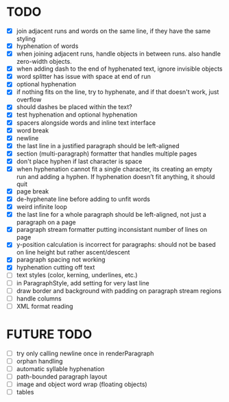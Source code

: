 # TODO

- [x] join adjacent runs and words on the same line, if they have the same styling
- [x] hyphenation of words
- [x] when joining adjacent runs, handle objects in between runs. also handle zero-width objects.
- [x] when adding dash to the end of hyphenated text, ignore invisible objects
- [x] word splitter has issue with space at end of run
- [x] optional hyphenation
- [x] if nothing fits on the line, try to hyphenate, and if that doesn't work, just overflow
- [x] should dashes be placed within the text?
- [x] test hyphenation and optional hyphenation
- [x] spacers alongside words and inline text interface
- [x] word break
- [x] newline
- [x] the last line in a justified paragraph should be left-aligned
- [x] section (multi-paragraph) formatter that handles multiple pages
- [x] don't place hyphen if last character is space
- [x] when hyphenation cannot fit a single character, its creating an empty run and adding a hyphen. If hyphenation doesn’t fit anything, it should quit
- [x] page break
- [x] de-hyphenate line before adding to unfit words
- [x] weird infinite loop
- [x] the last line for a whole paragraph should be left-aligned, not just a paragraph on a page
- [x] paragraph stream formatter putting inconsistant number of lines on page
- [x] y-position calculation is incorrect for paragraphs: should not be based on line height but rather ascent/descent
- [x] paragraph spacing not working
- [x] hyphenation cutting off text
- [ ] text styles (color, kerning, underlines, etc.)
- [ ] in ParagraphStyle, add setting for very last line
- [ ] draw border and background with padding on paragraph stream regions
- [ ] handle columns
- [ ] XML format reading

# FUTURE TODO

- [ ] try only calling newline once in renderParagraph
- [ ] orphan handling
- [ ] automatic syllable hyphenation
- [ ] path-bounded paragraph layout
- [ ] image and object word wrap (floating objects)
- [ ] tables